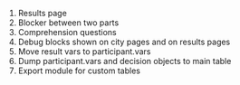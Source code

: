 1. Results page
2. Blocker between two parts
3. Comprehension questions
4. Debug blocks shown on city pages and on results pages
5. Move result vars to participant.vars
6. Dump participant.vars and decision objects to main table
7. Export module for custom tables

